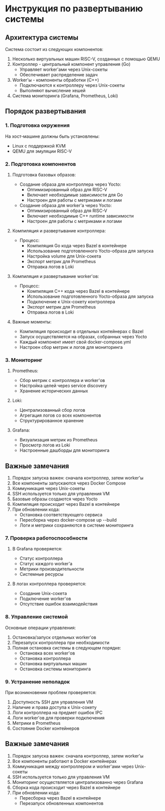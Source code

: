 # Инструкция по развертыванию системы

## Архитектура системы

Система состоит из следующих компонентов:
1. Несколько виртуальных машин RISC-V, созданных с помощью QEMU
2. Контроллер - центральный компонент управления (Go)
   - Управляет worker'ами через Unix-сокеты
   - Обеспечивает распределение задач
3. Worker'ы - компоненты обработки (C++)
   - Подключаются к контроллеру через Unix-сокеты
   - Выполняют вычисление хешей
4. Система мониторинга (Grafana, Prometheus, Loki)

## Порядок развертывания

### 1. Подготовка окружения

На хост-машине должны быть установлены:
- Linux с поддержкой KVM
- QEMU для эмуляции RISC-V

### 2. Подготовка компонентов

1. Подготовка базовых образов:
   - Создание образа для контроллера через Yocto:
     * Оптимизированный образ для RISC-V
     * Включает необходимые зависимости для Go
     * Настроен для работы с метриками и логами
   - Создание образа для worker'а через Yocto:
     * Оптимизированный образ для RISC-V
     * Включает необходимые C++ runtime зависимости
     * Настроен для работы с метриками и логами

2. Компиляция и развертывание контроллера:
   
   - Процесс:
     * Компиляция Go кода через Bazel в контейнере
     * Использование подготовленного Yocto-образа для запуска
     * Настройка volume для Unix-сокета
     * Экспорт метрик для Prometheus
     * Отправка логов в Loki

3. Компиляция и развертывание worker'ов:
   
   - Процесс:
     * Компиляция C++ кода через Bazel в контейнере
     * Использование подготовленного Yocto-образа для запуска
     * Подключение к Unix-сокету контроллера
     * Экспорт метрик для Prometheus
     * Отправка логов в Loki

4. Важные моменты:
   - Компиляция происходит в отдельных контейнерах с Bazel
   - Запуск осуществляется на образах, собранных через Yocto
   - Каждый компонент имеет свой docker-compose.yml
   - Настроен сбор метрик и логов для мониторинга

### 3. Мониторинг

1. Prometheus:
   - Сбор метрик с контроллера и worker'ов
   - Настройка целей через service discovery
   - Хранение исторических данных

2. Loki:
   - Централизованный сбор логов
   - Агрегация логов со всех компонентов
   - Структурированное хранение

3. Grafana:
   - Визуализация метрик из Prometheus
   - Просмотр логов из Loki
   - Настроенные дашборды для мониторинга

## Важные замечания

1. Порядок запуска важен: сначала контроллер, затем worker'ы
2. Все компоненты запускаются через Docker Compose
3. Коммуникация через Unix-сокеты
4. SSH используется только для управления VM
5. Базовые образы создаются через Yocto
6. Компиляция происходит через Bazel в контейнере
7. При обновлении кода:
   - Остановка соответствующего сервиса
   - Пересборка через docker-compose up --build
   - Логи и метрики сохраняются в системе мониторинга

### 7. Проверка работоспособности

1. В Grafana проверяется:
   - Статус контроллера
   - Статус каждого worker'а
   - Метрики производительности
   - Системные ресурсы

2. В логах контроллера проверяется:
   - Создание Unix-сокета
   - Подключение worker'ов
   - Отсутствие ошибок взаимодействия

### 8. Управление системой

Основные операции управления:
1. Остановка/запуск отдельных worker'ов
2. Перезапуск контроллера при необходимости
3. Полная остановка системы в следующем порядке:
   - Остановка всех worker'ов
   - Остановка контроллера
   - Остановка виртуальных машин
   - Остановка системы мониторинга

### 9. Устранение неполадок

При возникновении проблем проверяется:
1. Доступность SSH для управления VM
2. Наличие и права доступа к Unix-сокету
3. Логи контроллера на предмет ошибок IPC
4. Логи worker'ов для проверки подключения
5. Метрики в Prometheus
6. Состояние Docker контейнеров

## Важные замечания

1. Порядок запуска важен: сначала контроллер, затем worker'ы
2. Все компоненты работают в Docker контейнерах
3. Коммуникация между контроллером и worker'ами через Unix-сокеты
4. SSH используется только для управления VM
5. Мониторинг осуществляется централизованно через Grafana
6. Сборка кода происходит через Bazel в контейнере
7. При обновлении кода:
   - Пересборка через Bazel в контейнере
   - Перезапуск обновленных компонентов 